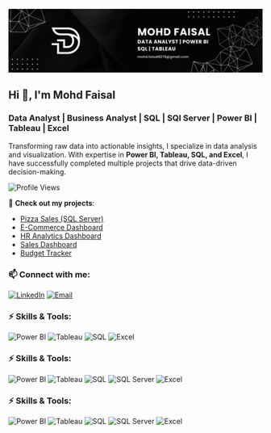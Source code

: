 ![Logo](https://github.com/Mohd-Faisal8081/Mohd-Faisal8081/blob/main/Mohd%20Faisal.png)

## Hi 👋, I'm Mohd Faisal
### Data Analyst | Business Analyst | SQL | SQl Server | Power BI | Tableau | Excel 

Transforming raw data into actionable insights, I specialize in data analysis and visualization. With expertise in **Power BI, Tableau, SQL, and Excel**, I have successfully completed multiple projects that drive data-driven decision-making.

![Profile Views](https://komarev.com/ghpvc/?username=Mohd-Faisal8081&color=blue)

🔹 **Check out my projects**:  
- [Pizza Sales (SQL Server)](https://github.com/Mohd-Faisal8081/Pizza_Sales)
- [E-Commerce Dashboard](https://github.com/Mohd-Faisal8081/E-Commerce-Dashboard)
- [HR Analytics Dashboard](https://github.com/Mohd-Faisal8081/HR-Analytics-Dashboard)
- [Sales Dashboard](https://github.com/Mohd-Faisal8081/Sales-Dashboard)
- [Budget Tracker](https://github.com/Mohd-Faisal8081/Budget-Tracker-Excel)

### 📫 Connect with me:  
[![LinkedIn](https://img.shields.io/badge/LinkedIn-0A66C2?style=for-the-badge&logo=linkedin&logoColor=white)](https://www.linkedin.com/in/mohdfaisal-data-analyst)
[![Email](https://img.shields.io/badge/Email-D14836?style=for-the-badge&logo=gmail&logoColor=white)](mailto:mohd.faisal8278@gmail.com)

### ⚡ Skills & Tools:
![Power BI](https://img.shields.io/badge/Power%20BI-F2C811?style=for-the-badge&logo=powerbi&logoColor=black)
![Tableau](https://img.shields.io/badge/Tableau-E97627?style=for-the-badge&logo=tableau&logoColor=white)
![SQL](https://img.shields.io/badge/SQL-4479A1?style=for-the-badge&logo=mysql&logoColor=white)
![Excel](https://img.shields.io/badge/Excel-217346?style=for-the-badge&logo=microsoft-excel&logoColor=white)

### ⚡ Skills & Tools:
![Power BI](https://img.shields.io/badge/Power%20BI-F2C811?style=for-the-badge&logo=powerbi&logoColor=black)
![Tableau](https://img.shields.io/badge/Tableau-E97627?style=for-the-badge&logo=tableau&logoColor=white)
![SQL](https://img.shields.io/badge/SQL-4479A1?style=for-the-badge&logo=postgresql&logoColor=white)
![SQL Server](https://img.shields.io/badge/SQL%20Server-CC2927?style=for-the-badge&logo=microsoftsqlserver&logoColor=white)
![Excel](https://img.shields.io/badge/Excel-217346?style=for-the-badge&logo=microsoft-excel&logoColor=white)


### ⚡ Skills & Tools:
![Power BI](https://img.shields.io/badge/Power%20BI-F2C811?style=for-the-badge&logo=powerbi&logoColor=black)
![Tableau](https://img.shields.io/badge/Tableau-E97627?style=for-the-badge&logo=tableau&logoColor=white)
![SQL](https://img.shields.io/badge/SQL-4479A1?style=for-the-badge&logo=mysql&logoColor=white)
![SQL Server](https://img.shields.io/badge/SQL%20Server-CC2927?style=for-the-badge&logo=microsoftsqlserver&logoColor=white)
![Excel](https://img.shields.io/badge/Excel-217346?style=for-the-badge&logo=microsoft-excel&logoColor=white)

